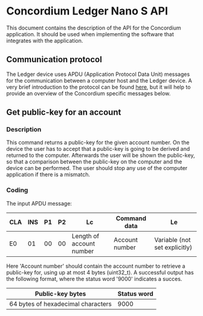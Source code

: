 # Concordium Ledger Nano S API

This document contains the description of the API for the Concordium application. It should be used when implementing
the software that integrates with the application.

## Communication protocol

The Ledger device uses APDU (Application Protocol Data Unit) messages for the communication between a computer host and 
the Ledger device. A very brief introduction to the protocol can be 
found [here](https://en.wikipedia.org/wiki/Smart_card_application_protocol_data_unit), but it will help to provide
an overview of the Concordium specific messages below.

## Get public-key for an account

### Description

This command returns a public-key for the given account number. On the device the user has to accept that a public-key
is going to be derived and returned to the computer. Afterwards the user will be shown the public-key, so that a 
comparison between the public-key on the computer and the device can be performed. The user should stop any use
of the computer application if there is a mismatch.

### Coding

The input APDU message:

| CLA | INS | P1 | P2 | Lc                       | Command data   | Le                            | 
|-----|-----|----|----|--------------------------|----------------|-------------------------------|
| E0  | 01  | 00 | 00 | Length of account number | Account number | Variable (not set explicitly) |

Here 'Account number' should contain the account number to retrieve a public-key for, using up at most 4 bytes (uint32_t).
A successful output has the following format, where the status word '9000' indicates a succes.

| Public-key bytes                   | Status word |
|------------------------------------|-------------|
| 64 bytes of hexadecimal characters | 9000        |